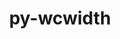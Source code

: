 ---
title: "py-wcwidth"
layout: cache
categories: [package, develop-2025-03-23]
meta: {"compilers": ["gcc@=11.1.0", "gcc@=11.4.0", "gcc@=7.5.0", "oneapi@=2024.2.1"], "num_specs": 7, "num_specs_by_stack": {"data-vis-sdk": 1, "e4s": 1, "e4s-neoverse-v2": 1, "e4s-oneapi": 3, "radiuss": 1, "root": 7}, "oss": ["ubuntu18.04", "ubuntu20.04", "ubuntu22.04"], "platforms": ["linux"], "stacks": ["data-vis-sdk", "e4s", "e4s-neoverse-v2", "e4s-oneapi", "radiuss", "root"], "targets": ["neoverse_v2", "x86_64_v3"], "versions": ["0.2.7"]}
spec_details: [{"compiler": "oneapi@=2024.2.1", "hash": "3ukopoi4xcy6knvrbhned4wjayeibvoc", "os": "ubuntu22.04", "platform": "linux", "size": "-", "stacks": ["e4s-oneapi", "root"], "target": "x86_64_v3", "variants": ["build_system=python_pip"], "versions": ["0.2.7"]}, {"compiler": "oneapi@=2024.2.1", "hash": "5b2fzwwnf7dk5l5l23otkte3pqxnifmg", "os": "ubuntu22.04", "platform": "linux", "size": "-", "stacks": ["e4s-oneapi", "root"], "target": "x86_64_v3", "variants": ["build_system=python_pip"], "versions": ["0.2.7"]}, {"compiler": "gcc@=11.4.0", "hash": "6m7reoabtgpik7rmwrxx3wse26hezlyl", "os": "ubuntu22.04", "platform": "linux", "size": "-", "stacks": ["e4s", "root"], "target": "x86_64_v3", "variants": ["build_system=python_pip"], "versions": ["0.2.7"]}, {"compiler": "gcc@=7.5.0", "hash": "r72drlneyidu3zmmzwa6y67tw3nbe5gc", "os": "ubuntu18.04", "platform": "linux", "size": "-", "stacks": ["radiuss", "root"], "target": "x86_64_v3", "variants": ["build_system=python_pip"], "versions": ["0.2.7"]}, {"compiler": "gcc@=11.1.0", "hash": "x767zejlfvzucxtwyqfsusjzm2i25jqv", "os": "ubuntu20.04", "platform": "linux", "size": "-", "stacks": ["data-vis-sdk", "root"], "target": "x86_64_v3", "variants": ["build_system=python_pip"], "versions": ["0.2.7"]}, {"compiler": "gcc@=11.4.0", "hash": "zcjiotm4y3qrt3ixd2nxsy4v3auacb3f", "os": "ubuntu22.04", "platform": "linux", "size": "-", "stacks": ["e4s-neoverse-v2", "root"], "target": "neoverse_v2", "variants": ["build_system=python_pip"], "versions": ["0.2.7"]}, {"compiler": "oneapi@=2024.2.1", "hash": "zee63syc542y3e7xa6rilvpxx2h4y3xg", "os": "ubuntu22.04", "platform": "linux", "size": "-", "stacks": ["e4s-oneapi", "root"], "target": "x86_64_v3", "variants": ["build_system=python_pip"], "versions": ["0.2.7"]}]
---